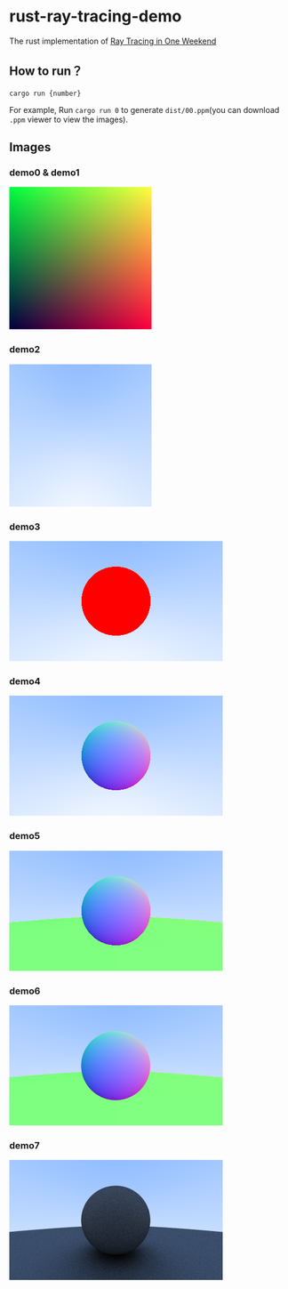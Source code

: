 # rust-ray-tracing-demo

The rust implementation of [Ray Tracing in One Weekend](https://raytracing.github.io/books/RayTracingInOneWeekend.html)

## How to run？

```shell
cargo run {number}
```

For example, Run `cargo run 0` to generate `dist/00.ppm`(you can download `.ppm` viewer to view the images).

## Images

### demo0 & demo1

![00](images/00.png)

### demo2

![02](images/02.png)

### demo3

![03](images/03.png)

### demo4

![04](images/04.png)

### demo5

![04](images/05.png)

### demo6

![04](images/06.png)

### demo7

![04](images/07.png)
